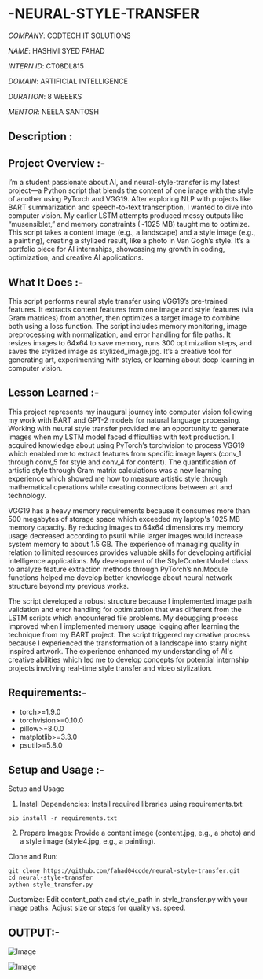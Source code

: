 # -NEURAL-STYLE-TRANSFER

*COMPANY*: CODTECH IT SOLUTIONS

*NAME*: HASHMI SYED FAHAD

*INTERN ID*: CT08DL815

*DOMAIN*: ARTIFICIAL INTELLIGENCE

*DURATION*: 8 WEEEKS

*MENTOR*: NEELA SANTOSH



## Description :

## Project Overview :-

I’m a student passionate about AI, and neural-style-transfer is my latest project—a Python script that blends the content of one image with the style of another using PyTorch and VGG19. After exploring NLP with projects like BART summarization and speech-to-text transcription, I wanted to dive into computer vision. My earlier LSTM attempts produced messy outputs like “musensiblet,” and memory constraints (~1025 MB) taught me to optimize. This script takes a content image (e.g., a landscape) and a style image (e.g., a painting), creating a stylized result, like a photo in Van Gogh’s style. It’s a portfolio piece for AI internships, showcasing my growth in coding, optimization, and creative AI applications.


## What It Does :-

This script performs neural style transfer using VGG19’s pre-trained features. It extracts content features from one image and style features (via Gram matrices) from another, then optimizes a target image to combine both using a loss function. The script includes memory monitoring, image preprocessing with normalization, and error handling for file paths. It resizes images to 64x64 to save memory, runs 300 optimization steps, and saves the stylized image as stylized_image.jpg. It’s a creative tool for generating art, experimenting with styles, or learning about deep learning in computer vision.


## Lesson Learned :-

This project represents my inaugural journey into computer vision following my work with BART and GPT-2  models for natural language processing. Working with neural style transfer provided me an opportunity to generate images when  my LSTM model faced difficulties with text production. I acquired knowledge about using PyTorch’s torchvision to  process VGG19 which enabled me to extract features from specific image layers (conv_1 through conv_5  for style and conv_4 for content). The quantification of artistic style through Gram matrix calculations was  a new learning experience which showed me how to measure artistic style through mathematical operations while creating connections between art  and technology.

VGG19 has a heavy memory requirements because it consumes more than 500 megabytes  of storage space which exceeded my laptop's 1025 MB memory capacity. By reducing images to 64x64  dimensions my memory usage decreased according to psutil while larger images would increase system memory to about  1.5 GB. The experience of managing quality in relation to limited resources provides valuable skills for developing artificial  intelligence applications. My development of the StyleContentModel class to analyze feature extraction methods through PyTorch’s  nn.Module functions helped me develop better knowledge about neural network structure beyond my previous works.

The script developed a robust structure because I implemented image path validation and error handling for optimization that was  different from the LSTM scripts which encountered file problems. My debugging process improved when I implemented memory usage logging after learning the technique from my BART project. The script triggered my creative process because I experienced the transformation of a landscape into starry night  inspired artwork. The experience enhanced my understanding of AI's creative abilities which led me to develop concepts for potential  internship projects involving real-time style transfer and video stylization.


## Requirements:-

- torch>=1.9.0 
- torchvision>=0.10.0 
- pillow>=8.0.0 
- matplotlib>=3.3.0
- psutil>=5.8.0


## Setup and Usage :-

Setup and Usage





1. Install Dependencies: Install required libraries using requirements.txt:

```
pip install -r requirements.txt

```

2. Prepare Images: Provide a content image (content.jpg, e.g., a photo) and a style image (style4.jpg, e.g., a painting).



Clone and Run:

```
git clone https://github.com/fahad04code/neural-style-transfer.git
cd neural-style-transfer
python style_transfer.py

```

Customize: Edit content_path and style_path in style_transfer.py with your image paths. Adjust size or steps for quality vs. speed.


## OUTPUT:-

![Image](https://github.com/user-attachments/assets/b5807e67-97c7-4830-be47-c5a446a4dd09)

![Image](https://github.com/user-attachments/assets/2f50df2e-9271-4620-90e3-3d7d8719538f)
